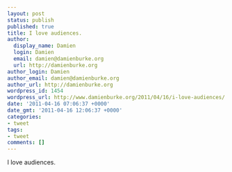 ```yaml
---
layout: post
status: publish
published: true
title: I love audiences.
author:
  display_name: Damien
  login: Damien
  email: damien@damienburke.org
  url: http://damienburke.org
author_login: Damien
author_email: damien@damienburke.org
author_url: http://damienburke.org
wordpress_id: 1454
wordpress_url: http://www.damienburke.org/2011/04/16/i-love-audiences/
date: '2011-04-16 07:06:37 +0000'
date_gmt: '2011-04-16 12:06:37 +0000'
categories:
- tweet
tags:
- tweet
comments: []
---
```

<p>I love audiences.</p>
